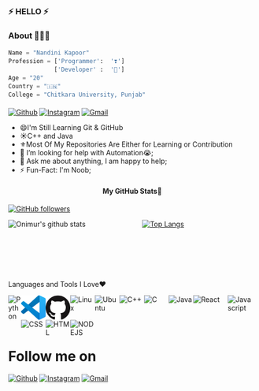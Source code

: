 ### ⚡ HELLO ⚡
### About 🙋🏻‍♂️
```python
Name = "Nandini Kapoor"
Profession = ['Programmer':  '❣️']
             ['Developer' :  '🙋']
Age = "20"
Country = "🇮🇳"
College = "Chitkara University, Punjab"
```


              
#### 
[![Github](https://img.shields.io/badge/-Github-000?style=flat&logo=Github&logoColor=white)](https://github.com/KapoorNandini)
[![Instagram](https://img.shields.io/badge/-Instagram-c13584?style=flat&labelColor=c13584&logo=instagram&logoColor=white)](https://www.instagram.com/iam_nkkr/)
[![Gmail](https://img.shields.io/badge/-Gmail-c14438?style=flat&logo=Gmail&logoColor=white)](mailto:nandinikapoor458@gmail.com)

- 😄I'm Still Learning Git & GitHub
- ☀️C++ and Java 
- ⚜️Most Of My Repositories Are Either for Learning or Contribution
- 🤔 I’m looking for help with Automation😭;
- 💬 Ask me about anything, I am happy to help;
- ⚡️ Fun-Fact: I'm Noob;

<h4 align="center"><b>My GitHub Stats💛</b></h4>

#### 
[![GitHub followers](https://img.shields.io/github/followers/IshanSingla.svg?style=social&label=Follow&maxAge=2592000)](https://github.com/KapoorNandini?tab=followers)

<p>
  <a href="https://github.com/KapoorNandini/handle-path-oz">
    <img width="54%" align="left" alt="Onimur's github stats" src="https://github-readme-stats.vercel.app/api?username=KapoorNandini&show_icons=true&hide_border=true" />
  </a>
</p>


[![Top Langs](https://github-readme-stats.vercel.app/api/top-langs/?username=KapoorNandini&layout=compact&theme=radical)](https://github.com/KapoorNandini)


<br />
<br />
<br />
<br />

###
Languages and Tools I Love❤️

[<img align="left" alt="Python" width="26px" src="https://upload.wikimedia.org/wikipedia/commons/thumb/c/c3/Python-logo-notext.svg/600px-Python-logo-notext.svg.png" />](https://python.org/)
[<img align="left" alt="Visual Studio Code" width="50px" src="https://raw.githubusercontent.com/github/explore/80688e429a7d4ef2fca1e82350fe8e3517d3494d/topics/visual-studio-code/visual-studio-code.png" />](https://code.visualstudio.com/)
[<img align="left" alt="GitHub" width="50px" src="https://raw.githubusercontent.com/github/explore/78df643247d429f6cc873026c0622819ad797942/topics/github/github.png" />](https://git-scm.com/)
[<img align="left" alt="Linux" width="50px" src="https://www.freepnglogos.com/uploads/linux-png/difference-between-linux-and-window-operating-system-3.png" />](https://www.linux.org/)
[<img align="left" alt="Ubuntu" width="50px" src="https://assets.ubuntu.com/v1/29985a98-ubuntu-logo32.png" />](https://www.ubuntu.com)
<img align="left" alt="C++" width="50px" src="https://upload.wikimedia.org/wikipedia/commons/thumb/1/18/ISO_C%2B%2B_Logo.svg/800px-ISO_C%2B%2B_Logo.svg.png"/>
<img align="left" alt="C" width="50px" src="https://w7.pngwing.com/pngs/627/82/png-transparent-logo-brand-letter-c-text-computer-logo.png"/>
<img align="left" alt="Java" width="50px" src="https://www.pngplay.com/wp-content/uploads/9/Java-PNG-Clipart-Background.png"/>
<img align="left" alt="React" width="70px" height="50px" src="https://www.datocms-assets.com/45470/1631110818-logo-react-js.png"/>
<img align="left" alt="Javascript" width="50px" height="50px" src="https://static.javatpoint.com/images/javascript/javascript_logo.png"/>
<img align="left" alt="CSS" width="50px" src="https://cdn-icons-png.flaticon.com/512/919/919826.png"/>
<img align="left" alt="HTML" width="50px" height="50px" src="https://www.oxfordwebstudio.com/user/pages/06.da-li-znate/sta-je-html/sta-je-html.jpg"/>
<img align="left" alt="NODEJS" width="50px" src="https://images.g2crowd.com/uploads/product/image/large_detail/large_detail_f0b606abb6d19089febc9faeeba5bc05/nodejs-development-services.png"/>


<br />
<br />
<br />
<br />


# Follow me on
<p align="left">
  
[![Github](https://img.shields.io/badge/-Github-000?style=flat&logo=Github&logoColor=white)](https://github.com/KapoorNandini)
[![Instagram](https://img.shields.io/badge/-Instagram-c13584?style=flat&labelColor=c13584&logo=instagram&logoColor=white)](https://www.instagram.com/iam_nkkr/)
[![Gmail](https://img.shields.io/badge/-Gmail-c14438?style=flat&logo=Gmail&logoColor=white)](mailto:nandinikapoor458@gmail.com
)
</p>
